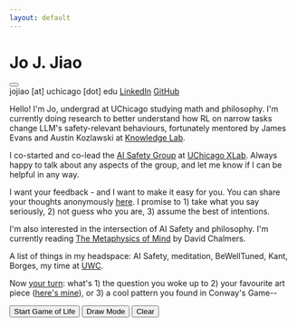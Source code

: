 ```yaml
---
layout: default
---
```


<div class="container">
    <div class="left-column">
        <h1 class="name">Jo J. Jiao</h1>
        <button id="darkModeButton" class="theme-toggle" aria-label="Toggle dark mode"></button>
        <div class="social-links">
            <a>jojiao [at] uchicago [dot] edu</a>
            <a href="https://linkedin.com/in/jojiao">LinkedIn</a>
            <a href="https://github.com/JoNeedsSleep">GitHub</a>
        </div>
    </div>
    <div class="right-column">
        <p>
            Hello! I'm Jo, undergrad at UChicago studying math and philosophy. I'm currently doing research to better understand how RL on narrow tasks change LLM's safety-relevant behaviours, fortunately mentored by James Evans and Austin Kozlawski at <a href="https://knowledgelab.org/">Knowledge Lab</a>. 
        </p>
        <p>
            I co-started and co-lead the <a href="https://uchicagoaisafety.com/">AI Safety Group</a> at <a href="https://xrisk.uchicago.edu/">UChicago XLab</a>. Always happy to talk about any aspects of the group, and let me know if I can be helpful in any way.
        </p>
        <p>
            I want your feedback - and I want to make it easy for you. You can share your thoughts anonymously <a href="https://www.admonymous.co/joneedssleep">here</a>. I promise to 1) take what you say seriously, 2) not guess who you are, 3) assume the best of intentions.
        </p>
        <p>
            I'm also interested in the intersection of AI Safety and philosophy. I'm currently reading <a href="https://www.amazon.com/gp/product/0674979505/ref=ppx_yo_dt_b_asin_title_o00_s00?ie=UTF8&psc=1">The Metaphysics of Mind</a> by David Chalmers.
        </p>
        <p>
            A list of things in my headspace: AI Safety, meditation, BeWellTuned, Kant, Borges, my time at <a href="https://www.uwc.org/">UWC</a>.
        </p>
        <p>
            Now <a href="https://www.admonymous.co/joneedssleep">your turn</a>: what's 1) the question you woke up to 2) your favourite art piece (<a href="https://joneedssleep.github.io/judit-reigl/">here's mine</a>), or 3) a cool pattern you found in Conway's Game--
        </p>
        <div class="game-controls">
            <button id="startButton">Start Game of Life</button>
            <button id="drawButton">Draw Mode</button>
            <button id="clearButton">Clear</button>
        </div>
    </div>
</div>

<canvas id="gameCanvas"></canvas>
<canvas id="interactionCanvas"></canvas>

<script src="/assets/js/game-of-life.js"></script> 